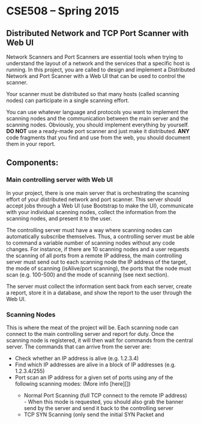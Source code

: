 CSE508 – Spring 2015
====================

Distributed Network and TCP Port Scanner with Web UI
----------------------------------------------------

Network Scanners and Port Scanners are essential tools when trying to
understand the layout of a network and the services that a specific host
is running. In this project, you are called to design and implement a
Distributed Network and Port Scanner with a Web UI that can be used to
control the scanner.

Your scanner must be distributed so that many hosts (called scanning
nodes) can participate in a single scanning effort.

You can use whatever language and protocols you want to implement the
scanning nodes and the communication between the main server and the
scanning nodes. Obviously, you should implement everything by yourself.
**DO NOT** use a ready-made port scanner and just make it distributed.
**ANY** code fragments that you find and use from the web, you should
document them in your report.

Components:
-----------

### Main controlling server with Web UI

In your project, there is one main server that is orchestrating the
scanning effort of your distributed network and port scanner. This
server should accept jobs through a Web UI (use Bootstrap to make the
UI), communicate with your individual scanning nodes, collect the
information from the scanning nodes, and present it to the user.

The controlling server must have a way where scanning nodes can
automatically subscribe themselves. Thus, a controlling server must be
able to command a variable number of scanning nodes without any code
changes. For instance, if there are 10 scanning nodes and a user
requests the scanning of all ports from a remote IP address, the main
controlling server must send out to each scanning node the IP address of
the target, the mode of scanning (isAlive/port scanning), the ports that
the node must scan (e.g. 100-500) and the mode of scanning (see next
section).

The server must collect the information sent back from each server,
create a report, store it in a database, and show the report to the user
through the Web UI.

### Scanning Nodes

This is where the meat of the project will be. Each scanning node can
connect to the main controlling server and report for duty. Once the
scanning node is registered, it will then wait for commands from the
central server. The commands that can arrive from the server are:

<ul>
<li>
Check whether an IP address is alive (e.g. 1.2.3.4)

</li>
<li>
Find which IP addresses are alive in a block of IP addresses (e.g.
1.2.3.4/255)

</li>
<li>
Port scan an IP address for a given set of ports using any of the
following scanning modes: (More info [here][])

</li>
<ul>
<li>
Normal Port Scanning (full TCP connect to the remote IP address)

</li>
-   When this mode is requested, you should also grab the banner send by
    the server and send it back to the controlling server

<li>
TCP SYN Scanning (only send the initial SYN Packet and

  [here]: http://nmap.org/nmap_doc.html#connect
